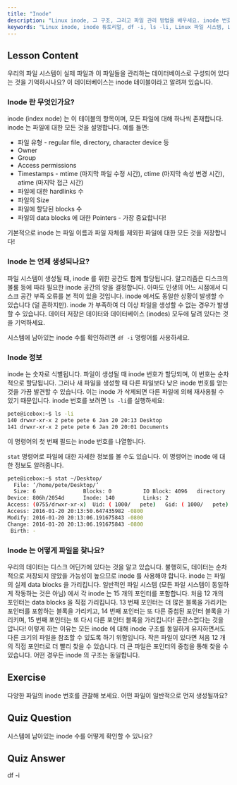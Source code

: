 ```yaml
---
title: "Inode"
description: "Linux inode, 그 구조, 그리고 파일 관리 방법을 배우세요. inode 번호를 이해하고 `df -i` 및 `ls -li`를 사용하여 inode 사용량을 확인하세요. Linux 여정을 시작하세요!"
keywords: "Linux inode, inode 튜토리얼, df -i, ls -li, Linux 파일 시스템, Linux 초보자, Linux 가이드"
---
```


## Lesson Content

우리의 파일 시스템이 실제 파일과 이 파일들을 관리하는 데이터베이스로 구성되어 있다는 것을 기억하시나요? 이 데이터베이스는 inode 테이블이라고 알려져 있습니다.

### Inode 란 무엇인가요?

inode (index node) 는 이 테이블의 항목이며, 모든 파일에 대해 하나씩 존재합니다. inode 는 파일에 대한 모든 것을 설명합니다. 예를 들면:

- 파일 유형 - regular file, directory, character device 등
- Owner
- Group
- Access permissions
- Timestamps - mtime (마지막 파일 수정 시간), ctime (마지막 속성 변경 시간), atime (마지막 접근 시간)
- 파일에 대한 hardlinks 수
- 파일의 Size
- 파일에 할당된 blocks 수
- 파일의 data blocks 에 대한 Pointers - 가장 중요합니다!

기본적으로 inode 는 파일 이름과 파일 자체를 제외한 파일에 대한 모든 것을 저장합니다!

### Inode 는 언제 생성되나요?

파일 시스템이 생성될 때, inode 를 위한 공간도 함께 할당됩니다. 알고리즘은 디스크의 볼륨 등에 따라 필요한 inode 공간의 양을 결정합니다. 아마도 인생의 어느 시점에서 디스크 공간 부족 오류를 본 적이 있을 것입니다. inode 에서도 동일한 상황이 발생할 수 있습니다 (덜 흔하지만). inode 가 부족하여 더 이상 파일을 생성할 수 없는 경우가 발생할 수 있습니다. 데이터 저장은 데이터와 데이터베이스 (inodes) 모두에 달려 있다는 것을 기억하세요.

시스템에 남아있는 inode 수를 확인하려면 `df -i` 명령어를 사용하세요.

### Inode 정보

inode 는 숫자로 식별됩니다. 파일이 생성될 때 inode 번호가 할당되며, 이 번호는 순차적으로 할당됩니다. 그러나 새 파일을 생성할 때 다른 파일보다 낮은 inode 번호를 얻는 것을 가끔 발견할 수 있습니다. 이는 inode 가 삭제되면 다른 파일에 의해 재사용될 수 있기 때문입니다. inode 번호를 보려면 `ls -li`를 실행하세요:

```bash
pete@icebox:~$ ls -li
140 drwxr-xr-x 2 pete pete 6 Jan 20 20:13 Desktop
141 drwxr-xr-x 2 pete pete 6 Jan 20 20:01 Documents
```

이 명령어의 첫 번째 필드는 inode 번호를 나열합니다.

`stat` 명령어로 파일에 대한 자세한 정보를 볼 수도 있습니다. 이 명령어는 inode 에 대한 정보도 알려줍니다.

```bash
pete@icebox:~$ stat ~/Desktop/
  File: ‘/home/pete/Desktop/’
  Size: 6               Blocks: 0          IO Block: 4096   directory
Device: 806h/2054d      Inode: 140         Links: 2
Access: (0755/drwxr-xr-x)  Uid: ( 1000/   pete)   Gid: ( 1000/   pete)
Access: 2016-01-20 20:13:50.647435982 -0800
Modify: 2016-01-20 20:13:06.191675843 -0800
Change: 2016-01-20 20:13:06.191675843 -0800
 Birth: -
```

### Inode 는 어떻게 파일을 찾나요?

우리의 데이터는 디스크 어딘가에 있다는 것을 알고 있습니다. 불행히도, 데이터는 순차적으로 저장되지 않았을 가능성이 높으므로 inode 를 사용해야 합니다. inode 는 파일의 실제 data blocks 을 가리킵니다. 일반적인 파일 시스템 (모든 파일 시스템이 동일하게 작동하는 것은 아님) 에서 각 inode 는 15 개의 포인터를 포함합니다. 처음 12 개의 포인터는 data blocks 을 직접 가리킵니다. 13 번째 포인터는 더 많은 블록을 가리키는 포인터를 포함하는 블록을 가리키고, 14 번째 포인터는 또 다른 중첩된 포인터 블록을 가리키며, 15 번째 포인터는 또 다시 다른 포인터 블록을 가리킵니다! 혼란스럽다는 것을 압니다! 이렇게 하는 이유는 모든 inode 에 대해 inode 구조를 동일하게 유지하면서도 다른 크기의 파일을 참조할 수 있도록 하기 위함입니다. 작은 파일이 있다면 처음 12 개의 직접 포인터로 더 빨리 찾을 수 있습니다. 더 큰 파일은 포인터의 중첩을 통해 찾을 수 있습니다. 어떤 경우든 inode 의 구조는 동일합니다.

## Exercise

다양한 파일의 inode 번호를 관찰해 보세요. 어떤 파일이 일반적으로 먼저 생성될까요?

## Quiz Question

시스템에 남아있는 inode 수를 어떻게 확인할 수 있나요?

## Quiz Answer

df -i
